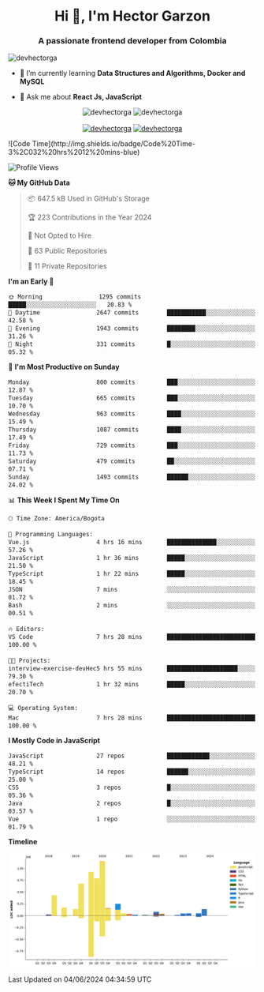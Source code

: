 <h1 align="center">Hi 👋, I'm Hector Garzon</h1>
<h3 align="center">A passionate frontend developer from Colombia</h3>

<p align="left"> <img src="https://komarev.com/ghpvc/?username=devhectorga" alt="devhectorga" /> </p>

- 🌱 I’m currently learning **Data Structures and Algorithms, Docker and MySQL**

- 💬 Ask me about **React Js, JavaScript**

<p align="center"> <img src="https://github-readme-stats.vercel.app/api?username=devhectorga&count_private=true&show_icons=true" alt="devhectorga" /> <img src="https://github-readme-stats.vercel.app/api/top-langs/?username=devhectorga&layout=compact" alt="devhectorga" /></p>

<p align="center">
<a href="https://twitter.com/devhectorga" target="blank"><img align="center" src="https://cdn.jsdelivr.net/npm/simple-icons@3.0.1/icons/twitter.svg" alt="devhectorga" height="20" width="20" /></a>
<a href="https://linkedin.com/in/devhectorga" target="blank"><img align="center" src="https://cdn.jsdelivr.net/npm/simple-icons@3.0.1/icons/linkedin.svg" alt="devhectorga" height="20" width="20" /></a>
</p>
<!--START_SECTION:waka-->
![Code Time](http://img.shields.io/badge/Code%20Time-3%2C032%20hrs%2012%20mins-blue)

![Profile Views](http://img.shields.io/badge/Profile%20Views-0-blue)

**🐱 My GitHub Data** 

> 📦 647.5 kB Used in GitHub's Storage 
 > 
> 🏆 223 Contributions in the Year 2024
 > 
> 🚫 Not Opted to Hire
 > 
> 📜 63 Public Repositories 
 > 
> 🔑 11 Private Repositories 
 > 
**I'm an Early 🐤** 

```text
🌞 Morning                1295 commits        █████░░░░░░░░░░░░░░░░░░░░   20.83 % 
🌆 Daytime                2647 commits        ███████████░░░░░░░░░░░░░░   42.58 % 
🌃 Evening                1943 commits        ████████░░░░░░░░░░░░░░░░░   31.26 % 
🌙 Night                  331 commits         █░░░░░░░░░░░░░░░░░░░░░░░░   05.32 % 
```
📅 **I'm Most Productive on Sunday** 

```text
Monday                   800 commits         ███░░░░░░░░░░░░░░░░░░░░░░   12.87 % 
Tuesday                  665 commits         ███░░░░░░░░░░░░░░░░░░░░░░   10.70 % 
Wednesday                963 commits         ████░░░░░░░░░░░░░░░░░░░░░   15.49 % 
Thursday                 1087 commits        ████░░░░░░░░░░░░░░░░░░░░░   17.49 % 
Friday                   729 commits         ███░░░░░░░░░░░░░░░░░░░░░░   11.73 % 
Saturday                 479 commits         ██░░░░░░░░░░░░░░░░░░░░░░░   07.71 % 
Sunday                   1493 commits        ██████░░░░░░░░░░░░░░░░░░░   24.02 % 
```


📊 **This Week I Spent My Time On** 

```text
🕑︎ Time Zone: America/Bogota

💬 Programming Languages: 
Vue.js                   4 hrs 16 mins       ██████████████░░░░░░░░░░░   57.26 % 
JavaScript               1 hr 36 mins        █████░░░░░░░░░░░░░░░░░░░░   21.50 % 
TypeScript               1 hr 22 mins        █████░░░░░░░░░░░░░░░░░░░░   18.45 % 
JSON                     7 mins              ░░░░░░░░░░░░░░░░░░░░░░░░░   01.72 % 
Bash                     2 mins              ░░░░░░░░░░░░░░░░░░░░░░░░░   00.51 % 

🔥 Editors: 
VS Code                  7 hrs 28 mins       █████████████████████████   100.00 % 

🐱‍💻 Projects: 
interview-exercise-devHec5 hrs 55 mins       ████████████████████░░░░░   79.30 % 
efectiTech               1 hr 32 mins        █████░░░░░░░░░░░░░░░░░░░░   20.70 % 

💻 Operating System: 
Mac                      7 hrs 28 mins       █████████████████████████   100.00 % 
```

**I Mostly Code in JavaScript** 

```text
JavaScript               27 repos            ████████████░░░░░░░░░░░░░   48.21 % 
TypeScript               14 repos            ██████░░░░░░░░░░░░░░░░░░░   25.00 % 
CSS                      3 repos             █░░░░░░░░░░░░░░░░░░░░░░░░   05.36 % 
Java                     2 repos             █░░░░░░░░░░░░░░░░░░░░░░░░   03.57 % 
Vue                      1 repo              ░░░░░░░░░░░░░░░░░░░░░░░░░   01.79 % 
```



**Timeline**

![Lines of Code chart](https://raw.githubusercontent.com/devHectorGa/devHectorGa/master/assets/bar_graph.png)


 Last Updated on 04/06/2024 04:34:59 UTC
<!--END_SECTION:waka-->
